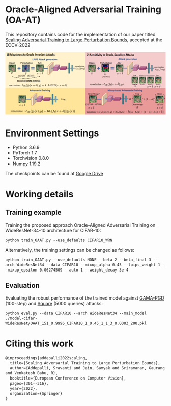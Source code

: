 # Oracle-Aligned Adversarial Training (OA-AT)

This repository contains code for the implementation of our paper titled [Scaling Adversarial Training to Large Perturbation Bounds](https://arxiv.org/abs/2210.09852), accepted at the ECCV-2022 

![plot](./OAAT_img.png)

 # Environment Settings 
* Python 3.6.9
* PyTorch 1.7
* Torchvision 0.8.0
* Numpy 1.19.2

The checkpoints can be found at [Google Drive](https://drive.google.com/drive/u/3/folders/14uZoWixUUSGmF5vl-O6ZBIcAJghDaoyd)
# Working  details
## Training example

Training the proposed approach Oracle-Aligned Adversarial Training on WideResNet-34-10 architecture for CIFAR-10:
```
python train_OAAT.py --use_defaults CIFAR10_WRN
```
Alternatively, the training settings can be changed as follows:
```
python train_OAAT.py --use_defaults NONE --beta 2 --beta_final 3 --arch WideResNet34 --data CIFAR10 --mixup_alpha 0.45 --lpips_weight 1 --mixup_epsilon 0.06274509 --auto 1 --weight_decay 3e-4 
```
## Evaluation

Evaluating the robust performance of the trained model against [GAMA-PGD](https://github.com/val-iisc/GAMA-GAT) (100-step) and [Square](https://github.com/max-andr/square-attack) (5000 queries) attacks: 

```
python eval.py --data CIFAR10 --arch WideResNet34 --main_model ./model-cifar-WideResNet/OAAT_151_0.9996_CIFAR10_1_0.45_1_1_3_0.0003_200.pkl

```
# Citing this work
```
@inproceedings{addepalli2022scaling,
  title={Scaling Adversarial Training to Large Perturbation Bounds},
  author={Addepalli, Sravanti and Jain, Samyak and Sriramanan, Gaurang and Venkatesh Babu, R},
  booktitle={European Conference on Computer Vision},
  pages={301--316},
  year={2022},
  organization={Springer}
}
```

